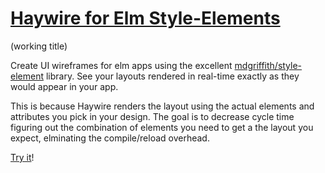 # [Haywire for Elm Style-Elements](https://colinhunt.github.io/se-mockup/)
(working title)

Create UI wireframes for elm apps using the excellent 
[mdgriffith/style-element](http://package.elm-lang.org/packages/mdgriffith/style-elements/4.3.0/) library.
See your layouts rendered in real-time exactly as they would appear in your app.

This is because Haywire renders the layout using the actual elements and attributes you pick in your design.
The goal is to decrease cycle time figuring out the combination of elements you need to get a the layout you expect,
elminating the compile/reload overhead.

[Try it](https://colinhunt.github.io/se-mockup/)!
